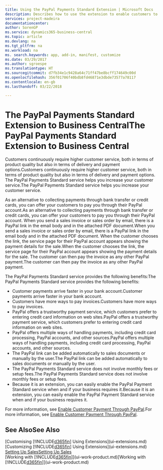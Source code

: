 ```yaml
---
title: Using the PayPal Payments Standard Extension | Microsoft Docs
description: Describes how to use the extension to enable customers to make payments with PayPal.
services: project-madeira
documentationcenter: 
author: SorenGP
ms.service: dynamics365-business-central
ms.topic: article
ms.devlang: na
ms.tgt_pltfrm: na
ms.workload: na
ms. search.keywords: app, add-in, manifest, customize
ms.date: 03/29/2017
ms.author: sgroespe
ms.translationtype: HT
ms.sourcegitcommit: d7fb34e1c9428a64c71ff47be8bcff174649c00d
ms.openlocfilehash: 356f01706f40bdb8fd46871e3dbde73577a78117
ms.contentlocale: en-gb
ms.lasthandoff: 03/22/2018

---
```

# <a name="the-paypal-payments-standard-extension-to-business-central"></a><span data-ttu-id="baeb2-103">The PayPal Payments Standard Extension to Business Central</span><span class="sxs-lookup"><span data-stu-id="baeb2-103">The PayPal Payments Standard Extension to Business Central</span></span> 
<span data-ttu-id="baeb2-104">Customers continuously require higher customer service, both in terms of product quality but also in terms of delivery and payment options.</span><span class="sxs-lookup"><span data-stu-id="baeb2-104">Customers continuously require higher customer service, both in terms of product quality but also in terms of delivery and payment options.</span></span> <span data-ttu-id="baeb2-105">The PayPal Payments Standard service helps you increase your customer service.</span><span class="sxs-lookup"><span data-stu-id="baeb2-105">The PayPal Payments Standard service helps you increase your customer service.</span></span>

<span data-ttu-id="baeb2-106">As an alternative to collecting payments through bank transfer or credit cards, you can offer your customers to pay you through their PayPal account.</span><span class="sxs-lookup"><span data-stu-id="baeb2-106">As an alternative to collecting payments through bank transfer or credit cards, you can offer your customers to pay you through their PayPal account.</span></span> <span data-ttu-id="baeb2-107">When you send a sales invoice or sales order by email, there is a PayPal link in the email body and in the attached PDF document.</span><span class="sxs-lookup"><span data-stu-id="baeb2-107">When you send a sales invoice or sales order by email, there is a PayPal link in the email body and in the attached PDF document.</span></span> <span data-ttu-id="baeb2-108">When the customer chooses the link, the service page for their PayPal account appears showing the payment details for the sale.</span><span class="sxs-lookup"><span data-stu-id="baeb2-108">When the customer chooses the link, the service page for their PayPal account appears showing the payment details for the sale.</span></span> <span data-ttu-id="baeb2-109">The customer can then pay the invoice as any other PayPal payment.</span><span class="sxs-lookup"><span data-stu-id="baeb2-109">The customer can then pay the invoice as any other PayPal payment.</span></span>

<span data-ttu-id="baeb2-110">The PayPal Payments Standard service provides the following benefits:</span><span class="sxs-lookup"><span data-stu-id="baeb2-110">The PayPal Payments Standard service provides the following benefits:</span></span>

* <span data-ttu-id="baeb2-111">Customer payments arrive faster in your bank account.</span><span class="sxs-lookup"><span data-stu-id="baeb2-111">Customer payments arrive faster in your bank account.</span></span>
* <span data-ttu-id="baeb2-112">Customers have more ways to pay invoices.</span><span class="sxs-lookup"><span data-stu-id="baeb2-112">Customers have more ways to pay invoices.</span></span>
* <span data-ttu-id="baeb2-113">PayPal offers a trustworthy payment service, which customers prefer to entering credit card information on web sites.</span><span class="sxs-lookup"><span data-stu-id="baeb2-113">PayPal offers a trustworthy payment service, which customers prefer to entering credit card information on web sites.</span></span>
* <span data-ttu-id="baeb2-114">PayPal offers multiple ways of handling payments, including credit card processing, PayPal accounts, and other sources.</span><span class="sxs-lookup"><span data-stu-id="baeb2-114">PayPal offers multiple ways of handling payments, including credit card processing, PayPal accounts, and other sources.</span></span>
* <span data-ttu-id="baeb2-115">The PayPal link can be added automatically to sales documents or manually by the user.</span><span class="sxs-lookup"><span data-stu-id="baeb2-115">The PayPal link can be added automatically to sales documents or manually by the user.</span></span>
* <span data-ttu-id="baeb2-116">The PayPal Payments Standard service does not involve monthly fees or setup fees.</span><span class="sxs-lookup"><span data-stu-id="baeb2-116">The PayPal Payments Standard service does not involve monthly fees or setup fees.</span></span>
* <span data-ttu-id="baeb2-117">Because it is an extension, you can easily enable the PayPal Payment Standard service when and if your business requires it.</span><span class="sxs-lookup"><span data-stu-id="baeb2-117">Because it is an extension, you can easily enable the PayPal Payment Standard service when and if your business requires it.</span></span>  

<span data-ttu-id="baeb2-118">For more information, see [Enable Customer Payment Through PayPal](sales-how-enable-payment-service-extensions.md).</span><span class="sxs-lookup"><span data-stu-id="baeb2-118">For more information, see [Enable Customer Payment Through PayPal](sales-how-enable-payment-service-extensions.md).</span></span>

## <a name="see-also"></a><span data-ttu-id="baeb2-119">See Also</span><span class="sxs-lookup"><span data-stu-id="baeb2-119">See Also</span></span>
<span data-ttu-id="baeb2-120">[Customising [!INCLUDE[d365fin](includes/d365fin_md.md)] Using Extensions](ui-extensions.md)</span><span class="sxs-lookup"><span data-stu-id="baeb2-120">[Customizing [!INCLUDE[d365fin](includes/d365fin_md.md)] Using Extensions](ui-extensions.md)</span></span>  
[<span data-ttu-id="baeb2-121">Setting Up Sales</span><span class="sxs-lookup"><span data-stu-id="baeb2-121">Setting Up Sales</span></span>](sales-setup-sales.md)  
<span data-ttu-id="baeb2-122">[Working with [!INCLUDE[d365fin](includes/d365fin_md.md)]](ui-work-product.md)</span><span class="sxs-lookup"><span data-stu-id="baeb2-122">[Working with [!INCLUDE[d365fin](includes/d365fin_md.md)]](ui-work-product.md)</span></span>

